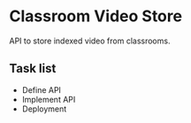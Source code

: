 # Classroom Video Store

API to store indexed video from classrooms.


## Task list
* Define API
* Implement API
* Deployment